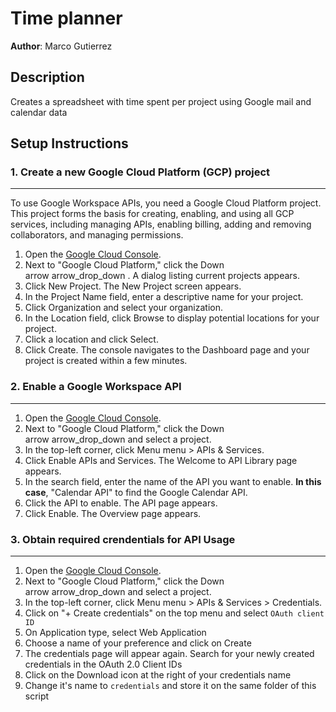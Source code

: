 # Time planner
**Author**: Marco Gutierrez

## Description
Creates a spreadsheet with time spent per project using Google mail and calendar data

## Setup Instructions

### 1. Create a new Google Cloud Platform (GCP) project
------------------------------------------------

To use Google Workspace APIs, you need a Google Cloud Platform project. This project forms the basis for creating, enabling, and using all GCP services, including managing APIs, enabling billing, adding and removing collaborators, and managing permissions.

1.  Open the [Google Cloud Console](https://console.cloud.google.com/).
2.  Next to "Google Cloud Platform," click the Down arrow arrow_drop_down . A dialog listing current projects appears.
3.  Click New Project. The New Project screen appears.
4.  In the Project Name field, enter a descriptive name for your project.
5.  Click Organization and select your organization.
6.  In the Location field, click Browse to display potential locations for your project.
7.  Click a location and click Select.
8.  Click Create. The console navigates to the Dashboard page and your project is created within a few minutes.

### 2. Enable a Google Workspace API
-----------------------------

1.  Open the [Google Cloud Console](https://console.cloud.google.com/).
2.  Next to "Google Cloud Platform," click the Down arrow arrow_drop_down and select a project.
3.  In the top-left corner, click Menu menu > APIs & Services.
4.  Click Enable APIs and Services. The Welcome to API Library page appears.
5.  In the search field, enter the name of the API you want to enable. **In this case**, "Calendar API" to find the Google Calendar API.
6.  Click the API to enable. The API page appears.
7.  Click Enable. The Overview page appears.

### 3. Obtain required crendentials for API Usage
-----------------------------

1. Open the [Google Cloud Console](https://console.cloud.google.com/).
2. Next to "Google Cloud Platform," click the Down arrow arrow_drop_down and select a project.
3. In the top-left corner, click Menu menu > APIs & Services > Credentials.
4. Click on "+ Create credentials" on the top menu and select `OAuth client ID`
5. On Application type, select Web Application
6. Choose a name of your preference and click on Create
8. The credentials page will appear again. Search for your newly created credentials in the OAuth 2.0 Client IDs
9. Click on the Download icon at the right of your credentials name
10. Change it's name to `credentials` and store it on the same folder of this script
